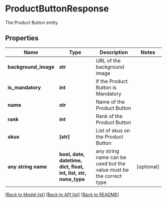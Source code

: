 # ProductButtonResponse

The Product Button entity

## Properties
Name | Type | Description | Notes
------------ | ------------- | ------------- | -------------
**background_image** | **str** | URL of the background image | 
**is_mandatory** | **int** | If the Product Button is Mandatory | 
**name** | **str** | Name of the Product Button | 
**rank** | **int** | Rank of the Product Button | 
**skus** | **[str]** | List of skus on the Product Button | 
**any string name** | **bool, date, datetime, dict, float, int, list, str, none_type** | any string name can be used but the value must be the correct type | [optional]

[[Back to Model list]](../README.md#documentation-for-models) [[Back to API list]](../README.md#documentation-for-api-endpoints) [[Back to README]](../README.md)


